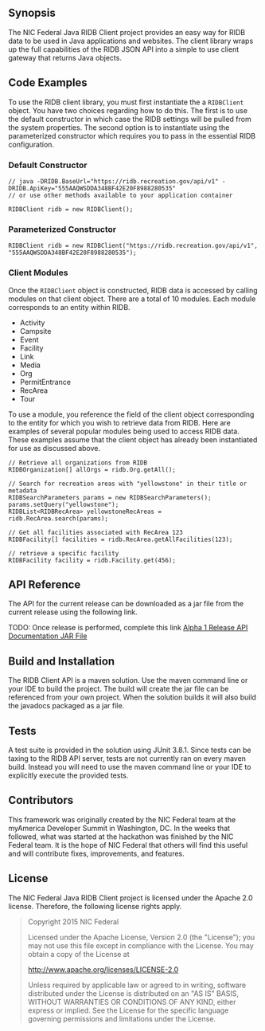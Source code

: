 ## Synopsis

The NIC Federal Java RIDB Client project provides an easy way for RIDB data to be used in Java applications and websites.
The client library wraps up the full capabilities of the RIDB JSON API into a simple to use client gateway that returns Java
objects.

## Code Examples

To use the RIDB client library, you must first instantiate the a `RIDBClient` object.  You have two choices regarding how to do this.  The first is
to use the default constructor in which case the RIDB settings will be pulled from the system properties.  The second option is
to instantiate using the parameterized constructor which requires you to pass in the essential RIDB configuration.

### Default Constructor

	// java -DRIDB.BaseUrl="https://ridb.recreation.gov/api/v1" -DRIDB.ApiKey="555AAQWSDDA348BF42E20F8988280535"
	// or use other methods available to your application container
	
	RIDBClient ridb = new RIDBClient();

### Parameterized Constructor

	RIDBClient ridb = new RIDBClient("https://ridb.recreation.gov/api/v1", "555AAQWSDDA348BF42E20F8988280535");

### Client Modules

Once the `RIDBClient` object is constructed, RIDB data is accessed by calling modules on that client object.  There are a total of
10 modules.  Each module corresponds to an entity within RIDB.

*	Activity
*	Campsite
*	Event
*	Facility
*	Link
*	Media
*	Org
*	PermitEntrance
*	RecArea
*	Tour

To use a module, you reference the field of the client object corresponding to the entity for which you wish to retrieve data from RIDB.  Here are
examples of several popular modules being used to access RIDB data.  These examples assume that the client object has already been instantiated
for use as discussed above.

	// Retrieve all organizations from RIDB
	RIDBOrganization[] allOrgs = ridb.Org.getAll();

	// Search for recreation areas with "yellowstone" in their title or metadata
	RIDBSearchParameters params = new RIDBSearchParameters();
	params.setQuery("yellowstone");
	RIDBList<RIDBRecArea> yellowstoneRecAreas = ridb.RecArea.search(params);

	// Get all facilities associated with RecArea 123
	RIDBFacility[] facilities = ridb.RecArea.getAllFacilities(123);

	// retrieve a specific facility
	RIDBFacility facility = ridb.Facility.get(456);

## API Reference

The API for the current release can be downloaded as a jar file from the current release using the following link.

TODO:  Once release is performed, complete this link
[Alpha 1 Release API Documentation JAR File](https://google.com)

## Build and Installation

The RIDB Client API is a maven solution.  Use the maven command line or your IDE to build the project.  The build will create the jar file can be referenced
from your own project.  When the solution builds it will also build the javadocs packaged as a jar file.

## Tests

A test suite is provided in the solution using JUnit 3.8.1.  Since tests can be taxing to the RIDB API server, tests are not currently
ran on every maven build.  Instead you will need to use the maven command line or your IDE to explicitly execute the provided tests.

## Contributors

This framework was originally created by the NIC Federal team at the myAmerica Developer Summit in Washington, DC.  In the weeks that followed,
what was started at the hackathon was finished by the NIC Federal team.  It is the hope of NIC Federal that others will find this
useful and will contribute fixes, improvements, and features.

## License

The NIC Federal Java RIDB Client project is licensed under the Apache 2.0 license.  Therefore, the
following license rights apply.

> Copyright 2015 NIC Federal
>
> Licensed under the Apache License, Version 2.0 (the "License");
> you may not use this file except in compliance with the License.
> You may obtain a copy of the License at
> 
>    http://www.apache.org/licenses/LICENSE-2.0
> 
> Unless required by applicable law or agreed to in writing, software
> distributed under the License is distributed on an "AS IS" BASIS,
> WITHOUT WARRANTIES OR CONDITIONS OF ANY KIND, either express or implied.
> See the License for the specific language governing permissions and
> limitations under the License.
